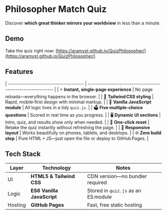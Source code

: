 # Philosopher Match Quiz

Discover **which great thinker mirrors your worldview** in less than a minute.

## Demo

Take the quiz right now: [https://aramyst.github.io/QuizPhilosopher/](https://aramyst.github.io/QuizPhilosopher/)

## Features

| -------------------------------------- | ------------------------------------------------------------ |
| ⚡ **Instant, single‑page experience**  | No page reloads—everything happens in the browser.           |
| 💨 **Tailwind CSS styling**            | Rapid, mobile‑first design with minimal markup.              |
| 🧩 **Vanilla JavaScript module**       | All logic lives in a tidy `quiz.js`.                         |
| 🗳️ **Five multiple‑choice questions** | Scored in real time as you progress.                         |
| 🖥️ **Dynamic UI sections**            | Intro, quiz, and results show only when needed.              |
| 🔄 **One‑click reset**                 | Retake the quiz instantly without refreshing the page.       |
| 📱 **Responsive layout**               | Works beautifully on phones, tablets, and desktops.          |
| 🌐 **Zero build step**                 | Pure HTML + JS—just open the file or deploy to GitHub Pages. |

## Tech Stack

| Layer   | Technology                 | Notes                               |
| ------- | -------------------------- | ----------------------------------- |
| UI      | **HTML5 & Tailwind CSS**   | CDN version—no bundler required     |
| Logic   | **ES6 Vanilla JavaScript** | Stored in `quiz.js` as an ES module |
| Hosting | **GitHub Pages**           | Fast, free static hosting           |
